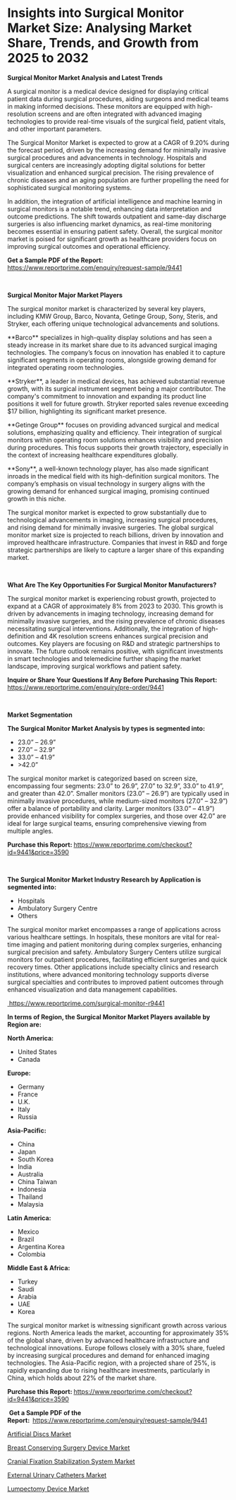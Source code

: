 <p><h1>Insights into Surgical Monitor Market Size: Analysing Market Share, Trends, and Growth from 2025 to 2032</h1></p><p><strong>Surgical Monitor Market Analysis and Latest Trends</strong></p>
<p><p>A surgical monitor is a medical device designed for displaying critical patient data during surgical procedures, aiding surgeons and medical teams in making informed decisions. These monitors are equipped with high-resolution screens and are often integrated with advanced imaging technologies to provide real-time visuals of the surgical field, patient vitals, and other important parameters.</p><p>The Surgical Monitor Market is expected to grow at a CAGR of 9.20% during the forecast period, driven by the increasing demand for minimally invasive surgical procedures and advancements in technology. Hospitals and surgical centers are increasingly adopting digital solutions for better visualization and enhanced surgical precision. The rising prevalence of chronic diseases and an aging population are further propelling the need for sophisticated surgical monitoring systems. </p><p>In addition, the integration of artificial intelligence and machine learning in surgical monitors is a notable trend, enhancing data interpretation and outcome predictions. The shift towards outpatient and same-day discharge surgeries is also influencing market dynamics, as real-time monitoring becomes essential in ensuring patient safety. Overall, the surgical monitor market is poised for significant growth as healthcare providers focus on improving surgical outcomes and operational efficiency.</p></p>
<p><strong>Get a Sample PDF of the Report:&nbsp;</strong> <a href="https://www.reportprime.com/enquiry/request-sample/9441?utm_campaign=101&utm_medium=2&utm_source=Github&utm_content=ia&utm_term=20032025&utm_id=surgical-monitor">https://www.reportprime.com/enquiry/request-sample/9441</a></p>
<p>&nbsp;</p>
<p><strong>Surgical Monitor Major Market Players</strong></p>
<p><p>The surgical monitor market is characterized by several key players, including KMW Group, Barco, Novanta, Getinge Group, Sony, Steris, and Stryker, each offering unique technological advancements and solutions. </p><p>**Barco** specializes in high-quality display solutions and has seen a steady increase in its market share due to its advanced surgical imaging technologies. The company’s focus on innovation has enabled it to capture significant segments in operating rooms, alongside growing demand for integrated operating room technologies. </p><p>**Stryker**, a leader in medical devices, has achieved substantial revenue growth, with its surgical instrument segment being a major contributor. The company's commitment to innovation and expanding its product line positions it well for future growth. Stryker reported sales revenue exceeding $17 billion, highlighting its significant market presence.</p><p>**Getinge Group** focuses on providing advanced surgical and medical solutions, emphasizing quality and efficiency. Their integration of surgical monitors within operating room solutions enhances visibility and precision during procedures. This focus supports their growth trajectory, especially in the context of increasing healthcare expenditures globally.</p><p>**Sony**, a well-known technology player, has also made significant inroads in the medical field with its high-definition surgical monitors. The company’s emphasis on visual technology in surgery aligns with the growing demand for enhanced surgical imaging, promising continued growth in this niche.</p><p>The surgical monitor market is expected to grow substantially due to technological advancements in imaging, increasing surgical procedures, and rising demand for minimally invasive surgeries. The global surgical monitor market size is projected to reach billions, driven by innovation and improved healthcare infrastructure. Companies that invest in R&D and forge strategic partnerships are likely to capture a larger share of this expanding market.</p></p>
<p>&nbsp;</p>
<p><strong>What Are The Key Opportunities For Surgical Monitor Manufacturers?</strong></p>
<p><p>The surgical monitor market is experiencing robust growth, projected to expand at a CAGR of approximately 8% from 2023 to 2030. This growth is driven by advancements in imaging technology, increasing demand for minimally invasive surgeries, and the rising prevalence of chronic diseases necessitating surgical interventions. Additionally, the integration of high-definition and 4K resolution screens enhances surgical precision and outcomes. Key players are focusing on R&D and strategic partnerships to innovate. The future outlook remains positive, with significant investments in smart technologies and telemedicine further shaping the market landscape, improving surgical workflows and patient safety.</p></p>
<p><strong>Inquire or Share Your Questions If Any Before Purchasing This Report:</strong> <a href="https://www.reportprime.com/enquiry/pre-order/9441?utm_campaign=101&utm_medium=2&utm_source=Github&utm_content=ia&utm_term=20032025&utm_id=surgical-monitor">https://www.reportprime.com/enquiry/pre-order/9441</a></p>
<p>&nbsp;</p>
<p><strong>Market Segmentation</strong></p>
<p><strong>The Surgical Monitor Market Analysis by types is segmented into:</strong></p>
<p><ul><li>23.0” – 26.9”</li><li>27.0” – 32.9”</li><li>33.0” – 41.9”</li><li>>42.0”</li></ul></p>
<p><p>The surgical monitor market is categorized based on screen size, encompassing four segments: 23.0” to 26.9”, 27.0” to 32.9”, 33.0” to 41.9”, and greater than 42.0”. Smaller monitors (23.0” – 26.9”) are typically used in minimally invasive procedures, while medium-sized monitors (27.0” – 32.9”) offer a balance of portability and clarity. Larger monitors (33.0” – 41.9”) provide enhanced visibility for complex surgeries, and those over 42.0” are ideal for large surgical teams, ensuring comprehensive viewing from multiple angles.</p></p>
<p><strong>Purchase this Report:&nbsp;</strong><a href="https://www.reportprime.com/checkout?id=9441&price=3590&utm_campaign=101&utm_medium=2&utm_source=Github&utm_content=ia&utm_term=20032025&utm_id=surgical-monitor">https://www.reportprime.com/checkout?id=9441&price=3590</a></p>
<p>&nbsp;</p>
<p><strong>The Surgical Monitor Market Industry Research by Application is segmented into:</strong></p>
<p><ul><li>Hospitals</li><li>Ambulatory Surgery Centre</li><li>Others</li></ul></p>
<p><p>The surgical monitor market encompasses a range of applications across various healthcare settings. In hospitals, these monitors are vital for real-time imaging and patient monitoring during complex surgeries, enhancing surgical precision and safety. Ambulatory Surgery Centers utilize surgical monitors for outpatient procedures, facilitating efficient surgeries and quick recovery times. Other applications include specialty clinics and research institutions, where advanced monitoring technology supports diverse surgical specialties and contributes to improved patient outcomes through enhanced visualization and data management capabilities.</p></p>
<p><a href="https://www.reportprime.com/surgical-monitor-r9441?utm_campaign=101&utm_medium=2&utm_source=Github&utm_content=ia&utm_term=20032025&utm_id=surgical-monitor">&nbsp;https://www.reportprime.com/surgical-monitor-r9441</a></p>
<p><strong>In terms of Region, the Surgical Monitor Market Players available by Region are:</strong></p>
<p>
    <p> <strong> North America: </strong>
        <ul>
            <li>United States</li>
            <li>Canada</li>
        </ul>
        </p> 
    <p> <strong> Europe: </strong>
        <ul>
            <li>Germany</li>
            <li>France</li>
            <li>U.K.</li>
            <li>Italy</li>
            <li>Russia</li>
        </ul>
        </p> 
    <p> <strong> Asia-Pacific: </strong>
        <ul>
            <li>China</li>
            <li>Japan</li>
            <li>South Korea</li>
            <li>India</li>
            <li>Australia</li>
            <li>China Taiwan</li>
            <li>Indonesia</li>
            <li>Thailand</li>
            <li>Malaysia</li>
        </ul>
        </p> 
    <p> <strong> Latin America: </strong>
        <ul>
            <li>Mexico</li>
            <li>Brazil</li>
            <li>Argentina Korea</li>
            <li>Colombia</li>
        </ul>
        </p> 
    <p> <strong> Middle East & Africa: </strong>
        <ul>
            <li>Turkey</li>
            <li>Saudi</li>
            <li>Arabia</li>
            <li>UAE</li>
            <li>Korea</li>
        </ul>
    </p>
    </p>
<p><p>The surgical monitor market is witnessing significant growth across various regions. North America leads the market, accounting for approximately 35% of the global share, driven by advanced healthcare infrastructure and technological innovations. Europe follows closely with a 30% share, fueled by increasing surgical procedures and demand for enhanced imaging technologies. The Asia-Pacific region, with a projected share of 25%, is rapidly expanding due to rising healthcare investments, particularly in China, which holds about 22% of the market share.</p></p>
<p><strong>Purchase this Report: </strong><a href="https://www.reportprime.com/checkout?id=9441&price=3590&utm_campaign=101&utm_medium=2&utm_source=Github&utm_content=ia&utm_term=20032025&utm_id=surgical-monitor">https://www.reportprime.com/checkout?id=9441&price=3590</a></p>
<p>&nbsp;<strong>Get a Sample PDF of the Report:&nbsp;&nbsp;</strong><a href="https://www.reportprime.com/enquiry/request-sample/9441?utm_campaign=101&utm_medium=2&utm_source=Github&utm_content=ia&utm_term=20032025&utm_id=surgical-monitor">https://www.reportprime.com/enquiry/request-sample/9441</a></p>
<p><strong></strong></p>
<p><p><a href="https://github.com/buseknoden2b/Market-Research-Report-List-1/blob/main/artificial-discs-market.md?utm_campaign=101&utm_medium=2&utm_source=Github&utm_content=ia&utm_term=20032025&utm_id=surgical-monitor">Artificial Discs Market</a></p><p><a href="https://github.com/snaikraso/Market-Research-Report-List-1/blob/main/breast-conserving-surgery-device-market.md?utm_campaign=101&utm_medium=2&utm_source=Github&utm_content=ia&utm_term=20032025&utm_id=surgical-monitor">Breast Conserving Surgery Device Market</a></p><p><a href="https://github.com/bauldlimle6h/Market-Research-Report-List-1/blob/main/cranial-fixation-stabilization-system-market.md?utm_campaign=101&utm_medium=2&utm_source=Github&utm_content=ia&utm_term=20032025&utm_id=surgical-monitor">Cranial Fixation Stabilization System Market</a></p><p><a href="https://github.com/sternymkere4/Market-Research-Report-List-1/blob/main/external-urinary-catheters-market.md?utm_campaign=101&utm_medium=2&utm_source=Github&utm_content=ia&utm_term=20032025&utm_id=surgical-monitor">External Urinary Catheters Market</a></p><p><a href="https://github.com/shimweummul/Market-Research-Report-List-1/blob/main/lumpectomy-device-market.md?utm_campaign=101&utm_medium=2&utm_source=Github&utm_content=ia&utm_term=20032025&utm_id=surgical-monitor">Lumpectomy Device Market</a></p></p>